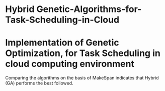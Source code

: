 # Hybrid Genetic-Algorithms-for-Task-Scheduling-in-Cloud

# Implementation of Genetic Optimization, for Task Scheduling in cloud computing environment

Comparing the algorithms on the basis of MakeSpan indicates that Hybrid (GA) performs the best followed. 
